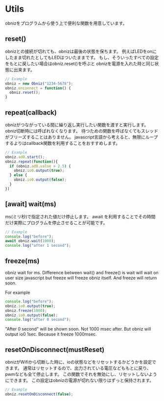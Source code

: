 # Utils
obnizをプログラムから使う上で便利な関数を用意しています。

## reset()
obnizとの接続が切れても、obnizは最後の状態を保ちます。
例えばLEDをonにしたまま切れたとしてもLEDはついたままです。
もし、そういったすべての設定をもとに戻したい場合はobniz.reset()を呼ぶと
obnizを電源を入れた時と同じ状態に出来ます。

```Javascript
// Example
obniz = new Obniz("1234-5678");
obniz.onconnect = function() {
  obniz.reset();
}
```

## repeat(callback)
obnizがつながっている間に繰り返し実行したい関数を渡すと実行します。
obniz切断時には呼ばれなくなります。
待つための関数を呼ばなくてもスレッドがフリーズすることはありません。
javascript言語から考えると、無限にループするよりはcallback関数を利用することをおすすめします。
```Javascript
// Example
obniz.ad0.start();
obniz.repeat(function(){
  if (obniz.ad0.value > 2.5) {
    obniz.io0.output(true);
  } else {
    obniz.io0.output(false);
  }
})
```
## [await] wait(ms)
ms(ミリ秒)で指定された値だけ停止します。
await を利用することでその時間だけ実際にプログラムを停止させることが可能です。
```Javascript
// Example
console.log("before");
await obniz.wait(1000);
console.log("after 1 second");
```
## freeze(ms)
obniz wait for ms.
Difference between wait() and freeze() is wait will wait on user size javascript but freeze will freeze obniz itself.
And freeze will return soon.

For example
```Javascript
console.log("before");
obniz.io0.output(true);
obniz.freeze(1000);
obniz.io0.output(false);
console.log("after 0 second");
```
"After 0 second" will be shown soon. Not 1000 msec after.
But obniz will output io0 1sec. Because it freeze 1000msec.

## resetOnDisconnect(mustReset)
obnizがWifiから切断した時に、ioの状態などをリセットするかどうかを設定できます。
通常はリセットするので、出力されている電圧などももとに戻り、pwmなども全て停止します。
この関数でそれを無効にし、リセットしないようにできます。
この設定はobnizの電源が切れない限りはずっと保持されます。
```Javascript
// Example
obniz.resetOnDisconnect(false);
```